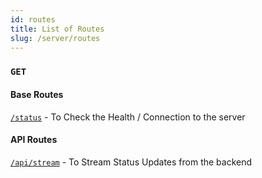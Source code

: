 ```yaml
---
id: routes
title: List of Routes
slug: /server/routes
---
```



### `GET`

#### Base Routes

[`/status`](/docs/api/status) - To Check the Health / Connection to the server

#### API Routes

[`/api/stream`](/docs/api/stream) - To Stream Status Updates from the backend

